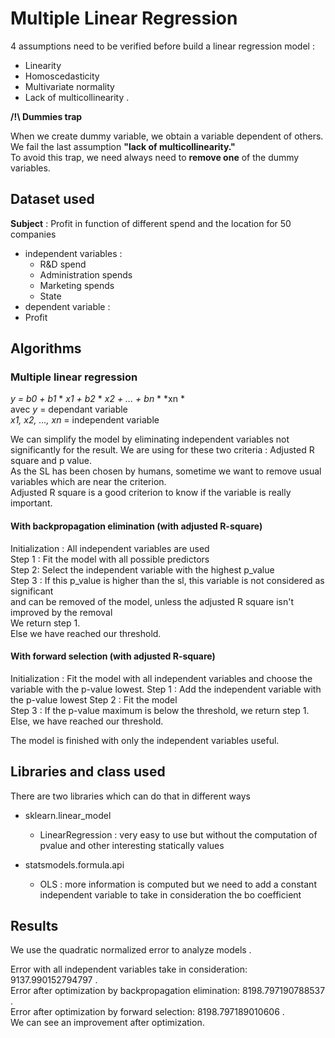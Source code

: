# Multiple Linear Regression 

4 assumptions need to be verified before build a linear regression model : 
- Linearity
- Homoscedasticity
- Multivariate normality
- Lack of multicollinearity .   

**/!\ Dummies trap**

When we create dummy variable, we obtain a variable dependent of others.  
We fail the last assumption **"lack of multicollinearity."**  
To avoid this trap, we need always need to **remove one** of the dummy variables.   

## Dataset used 

**Subject** : Profit in function of different spend and the location for 50 companies
- independent variables : 
  - R&D spend
  - Administration spends 
  - Marketing spends 
  - State 
-  dependent variable : 
  - Profit 

## Algorithms 

### Multiple linear regression 
 
*y = b0 + b1* \* *x1 + b2* \* *x2 + ... + bn* \* *xn *  
    avec *y* = dependant variable   
         *x1, x2, ..., xn* = independent variable 
         
We can simplify the model by eliminating independent variables not significantly for the result. 
We are using for these two criteria : Adjusted R square and p value.   
As the SL has been chosen by humans, sometime we want to remove usual variables which are near the criterion.   
Adjusted R square is a good criterion to know if the variable is really important. 

#### With backpropagation elimination (with adjusted R-square)

Initialization : All independent variables are used      
Step 1 : Fit the model with all possible predictors   
Step 2: Select the independent variable with the highest p_value   
Step 3 : If this p_value is higher than the sl, this variable is not considered as significant   
        and can be removed of the model, unless the adjusted R square isn't improved by the removal        
        We return step 1.   
        Else we have reached our threshold.     
        
#### With forward selection (with adjusted R-square)

Initialization : Fit the model with all independent variables and choose the variable with the p-value lowest.
Step 1 : Add the independent variable with the p-value lowest
Step 2 : Fit the model   
Step 3 : If the p-value maximum is below the threshold, we return step 1. Else, we have reached our threshold. 

The model is finished with only the independent variables useful. 

## Libraries and class used 

There are two libraries which can do that in different ways

- sklearn.linear_model
  - LinearRegression : very easy to use but without the computation of pvalue and other interesting statically values
     
- statsmodels.formula.api
  - OLS : more information is computed but we need to add a constant independent variable to take in consideration the bo coefficient

## Results 

We use the quadratic normalized error to analyze models .      

Error with all independent variables take in consideration: 9137.990152794797 .   
Error after optimization by backpropagation elimination: 8198.797190788537 .   
Error after optimization by forward selection: 8198.797189010606 .   
We can see an improvement after optimization.  

